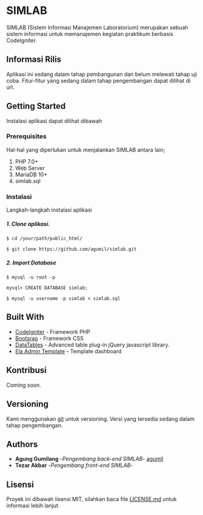 # SIMLAB

SIMLAB (Sistem Informasi Manajemen Laboratorium) merupakan sebuah sistem informasi untuk memanajemen kegiatan praktikum berbasis CodeIgniter.


## Informasi Rilis

Aplikasi ini sedang dalam tahap pembangunan dan belum melewati tahap uji coba. Fitur-fitur yang sedang dalam tahap pengembangan dapat dilihat di url.

## Getting Started

Instalasi aplikasi dapat dilihat dibawah

### Prerequisites

Hal-hal yang diperlukan untuk menjalankan SIMLAB antara lain;

1. PHP 7.0+
2. Web Server
3. MariaDB 10+
4. simlab.sql


### Instalasi

Langkah-langkah instalasi aplikasi

##### 1. Clone aplikasi.

```
$ cd /your/path/public_html/
```
```
$ git clone https://github.com/agumil/simlab.git
```

##### 2. Import Database
```
$ mysql -u root -p
```
```
mysql> CREATE DATABASE simlab;
```
```
$ mysql -u username -p simlab < simlab.sql
```


## Built With

* [CodeIgniter](https://github.com/bcit-ci/CodeIgniter) - Framework PHP
* [Bootsrap](https://github.com/twbs/bootstrap) - Framework CSS
* [DataTables](https://datatables.net/) - Advanced table plug-in jQuery javascript library.
* [Ela Admin Template](https://github.com/puikinsh/ElaAdmin) - Template dashboard

## Kontribusi

Coming soon.

## Versioning

Kami menggunakan [git](https://git-scm.com/) untuk versioning. Versi yang tersedia sedang dalam tahap pengembangan.

## Authors

* **Agung Gumilang** -*Pengembang back-end SIMLAB*- [agumil](https://github.com/PurpleBooth)
* **Tezar Akbar** -*Pengembang front-end SIMLAB*-


## Lisensi

Proyek ini dibawah lisensi MIT, silahkan baca file [LICENSE.md](LICENSE.md) untuk informasi lebih lanjut.